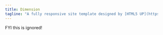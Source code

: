 ```yaml
---
title: Dimension
tagline: "A fully responsive site template designed by [HTML5 UP](https://html5up.net) and released<br />for free under the [Creative Commons](https://html5up.net/license) license."
---
```

FYI this is ignored!
